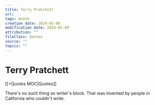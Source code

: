 ```yaml
---
title: Terry Pratchett
url: 
tags: Quote
creation date: 2024-02-09
modification date: 2024-02-09
attribution: ""
fileClass: Quotes
source: ""
topics: ""
---
```


# Terry Pratchett

[[+Quotes MOC|Quotes]]

There's no such thing as writer's block. That was invented by people in California who couldn't write.
